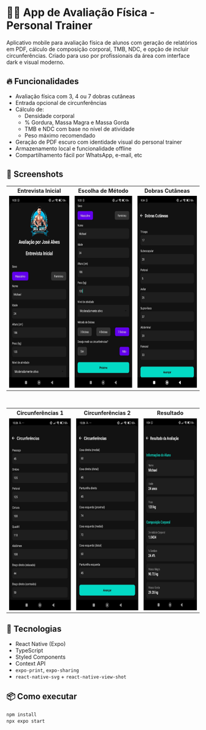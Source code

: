 # 🏋️‍♂️ App de Avaliação Física - Personal Trainer

Aplicativo mobile para avaliação física de alunos com geração de relatórios em PDF, cálculo de composição corporal, TMB, NDC, e opção de incluir circunferências. Criado para uso por profissionais da área com interface dark e visual moderno.

## 🔥 Funcionalidades

- Avaliação física com 3, 4 ou 7 dobras cutâneas
- Entrada opcional de circunferências
- Cálculo de:
  - Densidade corporal
  - % Gordura, Massa Magra e Massa Gorda
  - TMB e NDC com base no nível de atividade
  - Peso máximo recomendado
- Geração de PDF escuro com identidade visual do personal trainer
- Armazenamento local e funcionalidade offline
- Compartilhamento fácil por WhatsApp, e-mail, etc

## 📲 Screenshots

<table>
  <tr>
    <th>Entrevista Inicial</th>
    <th>Escolha de Método</th>
    <th>Dobras Cutâneas</th>
  </tr>
  <tr>
    <td><img src="screenshots/1.jpeg" height="500"/></td>
    <td><img src="screenshots/2.jpeg" height="500"/></td>
    <td><img src="screenshots/3.jpeg" height="500"/></td>
  </tr>
</table>

<br/>

<table>
  <tr>
    <th>Circunferências 1</th>
    <th>Circunferências 2</th>
    <th>Resultado</th>
  </tr>
  <tr>
    <td><img src="screenshots/4.jpeg" height="500"/></td>
    <td><img src="screenshots/5.jpeg" height="500"/></td>
    <td><img src="screenshots/6.jpeg" height="500"/></td>
  </tr>
</table>

## 🚀 Tecnologias

- React Native (Expo)
- TypeScript
- Styled Components
- Context API
- `expo-print`, `expo-sharing`
- `react-native-svg` + `react-native-view-shot`

## 📦 Como executar

```bash
npm install
npx expo start
